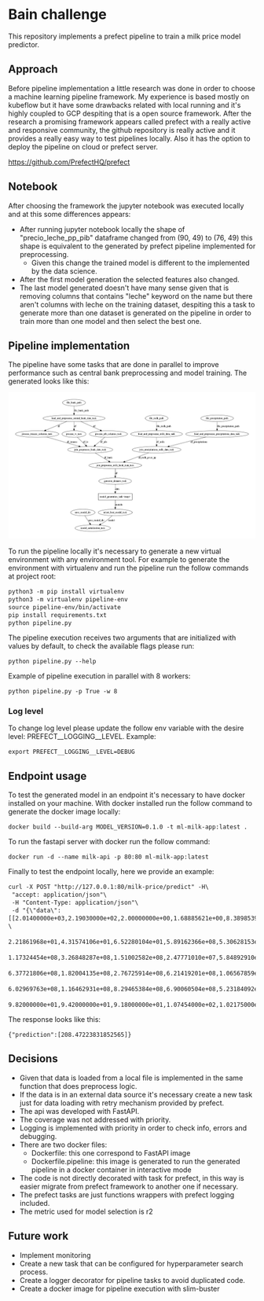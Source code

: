 # Bain challenge

This repository implements a prefect pipeline to train a milk price model predictor.

## Approach

Before pipeline implementation a little research was done in order to choose a machine learning pipeline framework.
My experience is based mostly on kubeflow but it have some drawbacks related with local running and it's highly coupled
to GCP despiting that is a open source framework.
After the research a promising framework appears called prefect with a really active and responsive community,
the github repository is really active and it provides a really easy way to test pipelines locally.
Also it has the option to deploy the pipeline on cloud or prefect server.

https://github.com/PrefectHQ/prefect

## Notebook

After choosing the framework the jupyter notebook was executed locally and at this some differences appears:

- After running jupyter notebook locally the shape of "precio_leche_pp_pib" dataframe changed from (90, 49) to (76, 49)
  this shape is equivalent to the generated by prefect pipeline implemented for preprocessing.
    - Given this change the trained model is different to the implemented by the data science.
- After the first model generation the selected features also changed.
- The last model generated doesn't have many sense given that is removing columns that contains "leche" keyword on the
  name but there aren't columns with leche on the training dataset, despiting this a task to generate more than one
  dataset is generated on the pipeline in order to train more than one model and then select the best one.

## Pipeline implementation

The pipeline have some tasks that are done in parallel to improve performance such as central bank preprocessing and
model training.
The generated looks like this:

![Hierarchical](./.images/pipeline.png "Hierarchical")

To run the pipeline locally it's necessary to generate a new virtual environment with any environment tool.
For example to generate the environment with virtualenv and run the pipeline run the follow commands at project root:

```
python3 -m pip install virtualenv
python3 -m virtualenv pipeline-env
source pipeline-env/bin/activate
pip install requirements.txt
python pipeline.py
```

The pipeline execution receives two arguments that are initialized with values by default, to check the available flags
please run:

```
python pipeline.py --help
```

Example of pipeline execution in parallel with 8 workers:

```
python pipeline.py -p True -w 8
```

### Log level

To change log level please update the follow env variable with the desire level: PREFECT__LOGGING__LEVEL.
Example:

```
export PREFECT__LOGGING__LEVEL=DEBUG
```

## Endpoint usage

To test the generated model in an endpoint it's necessary to have docker installed on your machine.
With docker installed run the follow command to generate the docker image locally:

```
docker build --build-arg MODEL_VERSION=0.1.0 -t ml-milk-app:latest .
```

To run the fastapi server with docker run the follow command:

```
docker run -d --name milk-api -p 80:80 ml-milk-app:latest
```

Finally to test the endpoint locally, here we provide an example:

```
curl -X POST "http://127.0.0.1:80/milk-price/predict" -H\
 "accept: application/json"\
 -H "Content-Type: application/json"\
 -d "{\"data\":[[2.01400000e+03,2.19030000e+02,2.00000000e+00,1.68885621e+00,8.38985390e+00,1.78030705e+01,7.29517830e+00,3.01593178e+00, \
 2.21861968e+01,4.31574106e+01,6.52280104e+01,5.89162366e+08,5.30628153e+08,1.18979099e+08,1.07686125e+08,1.12929737e+08,\
 1.17324454e+08,3.26848287e+08,1.51002582e+08,2.47771010e+07,5.84892910e+07,9.85263519e+08,9.87746023e+08,1.69050011e+08,\
 6.37721806e+08,1.82004135e+08,2.76725914e+08,6.21419201e+08,1.06567859e+08,2.15199970e+07,5.30525285e+08,3.29424874e+08,\
 6.02969763e+08,1.16462931e+08,8.29465384e+08,6.90060504e+08,5.23184092e+08,9.85454361e+08,1.07497828e+08,9.35000000e+01,\
 9.82000000e+01,9.42000000e+01,9.18000000e+01,1.07454000e+02,1.02175000e+02,8.88000000e+01,9.37100000e+01,9.34000000e+01]]}"
```

The response looks like this:

```
{"prediction":[208.47223831852565]}
```

## Decisions

- Given that data is loaded from a local file is implemented in the same function that does preprocess logic.
- If the data is in an external data source it's necessary create a new task just for data loading with retry mechanism
  provided by prefect.
- The api was developed with FastAPI.
- The coverage was not addressed with priority.
- Logging is implemented with priority in order to check info, errors and debugging.
- There are two docker files:
    - Dockerfile: this one correspond to FastAPI image
    - Dockerfile.pipeline: this image is generated to run the generated pipeline in a docker container in interactive
      mode
- The code is not directly decorated with task for prefect, in this way is easier migrate from prefect framework to
  another one if necessary.
- The prefect tasks are just functions wrappers with prefect logging included.
- The metric used for model selection is r2

## Future work

- Implement monitoring
- Create a new task that can be configured for hyperparameter search process.
- Create a logger decorator for pipeline tasks to avoid duplicated code.
- Create a docker image for pipeline execution with slim-buster

